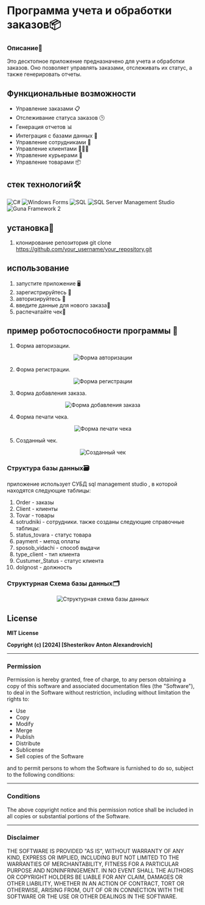 # Программа учета и обработки заказов📦

### Описание📝
Это десктопное приложение предназначено для учета и обработки заказов. Оно позволяет управлять заказами, отслеживать их статус, а также генерировать отчеты.

## Функциональные возможности
- Управление заказами 📋
- Отслеживание статуса заказов 🕒
- Генерация отчетов 📊
- Интеграция с базами данных 🔗
- Управление сотрудниками 👥
- Управление клиентами 🧑‍🤝‍🧑
- Управление курьерами 🚚
- Управление товарами 📦

## стек технологий🛠️

![C#](https://img.shields.io/badge/-C%23-090909?style=for-the-badge&logo=csharp&logoColor=239120)
![Windows Forms](https://img.shields.io/badge/-Windows%20Forms-090909?style=for-the-badge&logo=windows&logoColor=0078D6)
![SQL](https://img.shields.io/badge/-SQL-090909?style=for-the-badge&logo=postgresql&logoColor=47c5fb)
![SQL Server Management Studio](https://img.shields.io/badge/-SSMS-090909?style=for-the-badge&logo=microsoftsqlserver&logoColor=CC2927)
![Guna Framework 2](https://img.shields.io/badge/-Guna%20Framework%202-090909?style=for-the-badge&logo=.net&logoColor=512BD4)

## установка🔧

1. клонирование репозитория 
 git clone https://github.com/your_username/your_repository.git

 ## использование
 1. запустите приложение 🖥️
 2. зарегистрируйтесь 📝
 3. авторизируйтесь 🔐
 4. введите данные для нового заказа🛒
 5. распечатайте чек🧾

 ## пример роботоспособности программы 📸

1. Форма авторизации.
<p align="center">
  <img src="https://github.com/user-attachments/assets/74eae220-6f7e-4a2d-92d4-380c3c03f7ce" alt="Форма авторизации"/>
</p>

2. Форма регистрации.
<p align="center">
  <img src="https://github.com/user-attachments/assets/f3502545-72e2-4115-848c-04db9da994e7" alt="Форма регистрации"/>
</p>

3. Форма добавления заказа.
<p align="center">
  <img src="https://github.com/user-attachments/assets/42214ec9-162d-49d0-8a1d-b4fffc3e928c" alt="Форма добавления заказа"/>
</p>

4. Форма печати чека.
<p align="center">
  <img src="https://github.com/user-attachments/assets/80bd384d-ed70-4f18-903f-bd71396f7b63" alt="Форма печати чека"/>
</p>

5. Созданный чек.
<p align="center">
  <img src="https://github.com/user-attachments/assets/d6489daa-b95d-4299-98fe-0c0cc49a1441" alt="Созданный чек"/>
</p>

 ### Структура базы данных🗃️

приложение использует СУБД sql management studio , в которой находятся следующие таблицы:
1. Order - заказы
2. Client - клиенты 
3. Tovar - товары  
4. sotrudniki - сотрудники.
также созданы следующие справочные таблицы:
5. status_tovara - статус товара
6. payment - метод оплаты  
7. sposob_vidachi - способ выдачи
8. type_client - тип клиента
9. Custumer_Status - статус клиента 
10. dolgnost - должность
### Структурная Схема базы данных🗂️
<p align="center">
  <img src="https://github.com/user-attachments/assets/10c8235b-cb2e-47e6-b1fd-7f78fd719445" alt="Структурная схема базы данных" />
</p>

## License

**MIT License**

**Copyright (c) [2024] [Shesterikov Anton Alexandrovich]**

---

### Permission

Permission is hereby granted, free of charge, to any person obtaining a copy
of this software and associated documentation files (the "Software"), to deal
in the Software without restriction, including without limitation the rights
to:

- Use
- Copy
- Modify
- Merge
- Publish
- Distribute
- Sublicense
- Sell copies of the Software

and to permit persons to whom the Software is
furnished to do so, subject to the following conditions:

---

### Conditions

The above copyright notice and this permission notice shall be included in all
copies or substantial portions of the Software.

---

### Disclaimer

THE SOFTWARE IS PROVIDED "AS IS", WITHOUT WARRANTY OF ANY KIND, EXPRESS OR
IMPLIED, INCLUDING BUT NOT LIMITED TO THE WARRANTIES OF MERCHANTABILITY,
FITNESS FOR A PARTICULAR PURPOSE AND NONINFRINGEMENT. IN NO EVENT SHALL THE
AUTHORS OR COPYRIGHT HOLDERS BE LIABLE FOR ANY CLAIM, DAMAGES OR OTHER
LIABILITY, WHETHER IN AN ACTION OF CONTRACT, TORT OR OTHERWISE, ARISING FROM,
OUT OF OR IN CONNECTION WITH THE SOFTWARE OR THE USE OR OTHER DEALINGS IN THE
SOFTWARE.

